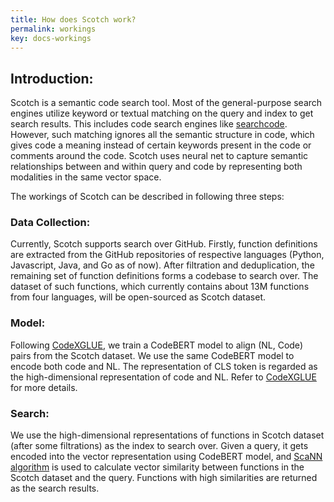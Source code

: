 ```yaml
---
title: How does Scotch work? 
permalink: workings
key: docs-workings
---
```


## Introduction:

Scotch is a semantic code search tool. Most of the general-purpose search engines utilize keyword or textual matching on the query and index to get search results. This includes code search engines like [searchcode](https://searchcode.com/). However, such matching ignores all the semantic structure in code, which gives code a meaning instead of certain keywords present in the code or comments around the code. Scotch uses neural net to capture semantic relationships between and within query and code by representing both modalities in the same vector space.

The workings of Scotch can be described in following three steps:

### Data Collection:

Currently, Scotch supports search over GitHub. Firstly, function definitions are extracted from the GitHub repositories of respective languages (Python, Javascript, Java, and Go as of now). After filtration and deduplication, the remaining set of function definitions forms a codebase to search over. The dataset of such functions, which currently contains about 13M functions from four languages, will be open-sourced as Scotch dataset.

### Model:

Following [CodeXGLUE](https://arxiv.org/pdf/2102.04664.pdf), we train a CodeBERT model to align (NL, Code) pairs from the Scotch dataset. We use the same CodeBERT model to encode both code and NL. The representation of CLS token is regarded as the high-dimensional representation of code and NL. Refer to [CodeXGLUE](https://arxiv.org/pdf/2102.04664.pdf) for more details. 

### Search:

We use the high-dimensional representations of functions in Scotch dataset (after some filtrations) as the index to search over. Given a query, it gets encoded into the vector representation using CodeBERT model, and [ScaNN algorithm](https://github.com/google-research/google-research/tree/master/scann) is used to calculate vector similarity between functions in the Scotch dataset and the query. Functions with high similarities are returned as the search results.





